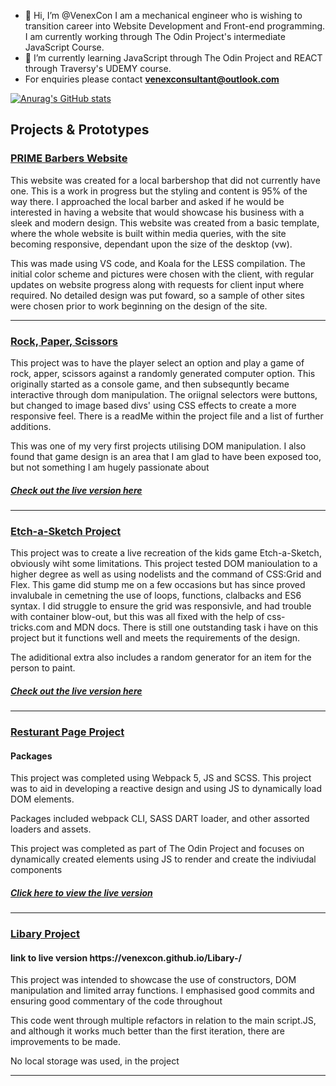 - 👋 Hi, I’m @VenexCon I am a mechanical engineer who is wishing to transition career into Website Development and Front-end programming. I am currently working through The Odin Project's intermediate JavaScript Course.
- 🌱 I’m currently learning JavaScript through The Odin Project and REACT through Traversy's UDEMY course. 
- For enquiries please contact <strong>venexconsultant@outlook.com</strong>

<!---
VenexCon/VenexCon is a ✨ special ✨ repository because its `README.md` (this file) appears on your GitHub profile.
You can click the Preview link to take a look at your changes.
--->


[![Anurag's GitHub stats](https://github-readme-stats.vercel.app/api?username=VenexCon)](https://github.com/VenexCon/github-readme-stats)


<h2> Projects & Prototypes </h2> 

<a target="_blank" href = "https://www.primebarber.co.uk/"><h3>PRIME Barbers Website</h3></a>
<p>This website was created for a local barbershop that did not currently have one. This is a work in progress but the styling and content is 95% of the way there. I approached the local barber and asked if he would be interested in having a website that would showcase his business with a sleek and modern design. This website was created from a basic template, where the whole website is built within media queries, with the site becoming responsive, dependant upon the size of the desktop (vw). </p>
<p>This was made using VS code, and Koala for the LESS compilation. The initial color scheme and pictures were chosen with the client, with regular updates on website progress along with requests for client input where required. No detailed design was put foward, so a sample of other sites were chosen prior to work beginning on the design of the site.</p>

<hr>

<a href ="https://github.com/VenexCon/Rock-Paper-Scissors"><h3> Rock, Paper, Scissors </h3> </a> 

<p> This project was to have the player select an option and play a game of rock, apper, scissors against a randomly generated computer option. This originally started as a console game, and then subsequntly became interactive through dom manipulation. The oriignal selectors were buttons, but changed to image based divs' using CSS effects to create a more responsive feel. There is a readMe within the project file and a list of further additions. </p>

<p> This was one of my very first projects utilising DOM manipulation. I also found that game design is an area that I am glad to have been exposed too, but not something I am hugely passionate about </p>

<a href = "https://venexcon.github.io/Rock-Paper-Scissors/"><h5>Check out the live version here </h5></a>

<hr> 

<a href ="https://github.com/VenexCon/Project-Etch-a-Sketch"><h3> Etch-a-Sketch Project </h3> </a>

<p> This project was to create a live recreation of the kids game Etch-a-Sketch, obviously wiht some limitations. This project tested DOM manioulation to a higher degree as well as using nodelists and the command of CSS:Grid and Flex. This game did stump me on a few occasions but has since proved invalubale in cemetning the use of loops, functions, clalbacks and ES6 syntax. I did struggle to ensure the grid was responsivle, and had trouble with container blow-out, but this was all fixed with the help of css-tricks.com and MDN docs. There is still one outstanding task i have on this project but it functions well and meets the requirements of the design.
 
The adiditional extra also includes a random generator for an item for the person to paint.
 
 <a href ="https://venexcon.github.io/Project-Etch-a-Sketch/"> <h5> Check out the live version here</h5></a> 
 
 <hr>
 
<a href = "https://github.com/VenexCon/Resturant-Page"><h3>Resturant Page Project </h3></a>

<h4> Packages </h4>

<p> This project was completed using Webpack 5, JS and SCSS. This project was to aid in developing a reactive design and using JS to dynamically load DOM elements. </P>
<p> Packages included webpack CLI, SASS DART loader, and other assorted loaders and assets. </P>
<p> This project was completed as part of The Odin Project and focuses on dynamically created elements using JS to render and create the indiviudal components </p> 

<a href = "https://venexcon.github.io/Resturant-Page/#"> <h5> Click here to view the live version </h5></a>

<hr>

<a href = "https://github.com/VenexCon/Libary-"><h3>Libary Project</h3> </a>
<h4> link to live version https://venexcon.github.io/Libary-/</h4> 

<p> This project was intended to showcase the use of constructors, 
    DOM manipulation and limited array functions. I emphasised good commits
     and ensuring good commentary of the code throughout</p>

<p>This code went through multiple refactors in relation to the main script.JS, and although it works much better than the first iteration, there are improvements to be made. </p>
<p>No local storage was used, in the project</p>

<hr> 
